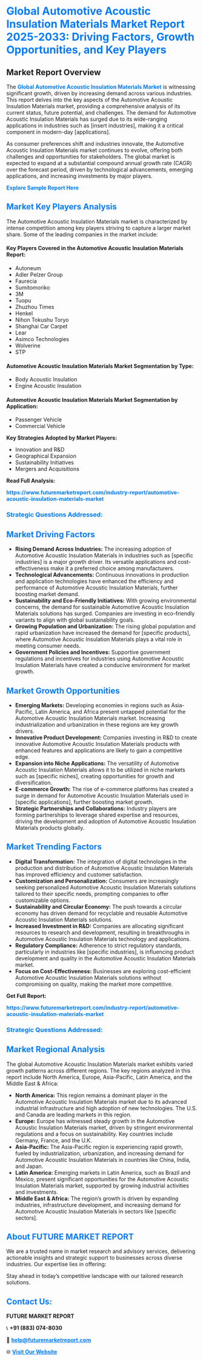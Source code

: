 <h1 style="color: #007BFF;">Global Automotive Acoustic Insulation Materials Market Report 2025-2033: Driving Factors, Growth Opportunities, and Key Players</h1>

<section id="overview">
<h2>Market Report Overview</h2>
<p>The <a href="https://www.futuremarketreport.com/industry-report/automotive-acoustic-insulation-materials-market" style="color: #007BFF; text-decoration: none;"><strong>Global Automotive Acoustic Insulation Materials Market</strong></a> is witnessing significant growth, driven by increasing demand across various industries. This report delves into the key aspects of the Automotive Acoustic Insulation Materials market, providing a comprehensive analysis of its current status, future potential, and challenges. The demand for Automotive Acoustic Insulation Materials has surged due to its wide-ranging applications in industries such as [insert industries], making it a critical component in modern-day [applications].</p>
<p>As consumer preferences shift and industries innovate, the Automotive Acoustic Insulation Materials market continues to evolve, offering both challenges and opportunities for stakeholders. The global market is expected to expand at a substantial compound annual growth rate (CAGR) over the forecast period, driven by technological advancements, emerging applications, and increasing investments by major players.</p>
</section>

<section id="overview">
<p><a href="https://www.futuremarketreport.com/request-sample/reportId=45507" style="color: #007BFF; text-decoration: none;"><strong>Explore Sample Report Here</strong></a></p>
</section>

<section id="key-players">
<h2 style="color: #007BFF;">Market Key Players Analysis</h2>
<p>The Automotive Acoustic Insulation Materials market is characterized by intense competition among key players striving to capture a larger market share. Some of the leading companies in the market include:</p>
<h4>Key Players Covered in the Automotive Acoustic Insulation Materials Report:</h4>
<ul><li>Autoneum</li><li>Adler Pelzer Group</li><li>Faurecia</li><li>Sumitomoriko</li><li>3M</li><li>Tuopu</li><li>Zhuzhou Times</li><li>Henkel</li><li>Nihon Tokushu Toryo</li><li>Shanghai Car Carpet</li><li>Lear</li><li>Asimco Technologies</li><li>Wolverine</li><li>STP</li></ul>
<h4>Automotive Acoustic Insulation Materials Market Segmentation by Type:</h4>
<ul><li>Body Acoustic Insulation</li><li>Engine Acoustic Insulation</li></ul>

<h4>Automotive Acoustic Insulation Materials Market Segmentation by Application:</h4>
<ul><li>Passenger Vehicle</li><li>Commercial Vehicle</li></ul>
<p><strong>Key Strategies Adopted by Market Players:</strong></p>
<ul>
<li>Innovation and R&D</li>
<li>Geographical Expansion</li>
<li>Sustainability Initiatives</li>
<li>Mergers and Acquisitions</li>
</ul>
</section>

<section>
<p><strong>Read Full Analysis: </strong></p><a href="https://www.futuremarketreport.com/industry-report/automotive-acoustic-insulation-materials-market" style="color: #007BFF; text-decoration: none;"><strong>https://www.futuremarketreport.com/industry-report/automotive-acoustic-insulation-materials-market</strong></a>
<h3 style="color: #007BFF;">Strategic Questions Addressed:</h3>
</section>

<section id="driving-factors">
<h2 style="color: #007BFF;">Market Driving Factors</h2>
<ul>
<li><strong>Rising Demand Across Industries:</strong> The increasing adoption of Automotive Acoustic Insulation Materials in industries such as [specific industries] is a major growth driver. Its versatile applications and cost-effectiveness make it a preferred choice among manufacturers.</li>
<li><strong>Technological Advancements:</strong> Continuous innovations in production and application technologies have enhanced the efficiency and performance of Automotive Acoustic Insulation Materials, further boosting market demand.</li>
<li><strong>Sustainability and Eco-Friendly Initiatives:</strong> With growing environmental concerns, the demand for sustainable Automotive Acoustic Insulation Materials solutions has surged. Companies are investing in eco-friendly variants to align with global sustainability goals.</li>
<li><strong>Growing Population and Urbanization:</strong> The rising global population and rapid urbanization have increased the demand for [specific products], where Automotive Acoustic Insulation Materials plays a vital role in meeting consumer needs.</li>
<li><strong>Government Policies and Incentives:</strong> Supportive government regulations and incentives for industries using Automotive Acoustic Insulation Materials have created a conducive environment for market growth.</li>
</ul>
</section>

<section id="growth-opportunities">
<h2 style="color: #007BFF;">Market Growth Opportunities</h2>
<ul>
<li><strong>Emerging Markets:</strong> Developing economies in regions such as Asia-Pacific, Latin America, and Africa present untapped potential for the Automotive Acoustic Insulation Materials market. Increasing industrialization and urbanization in these regions are key growth drivers.</li>
<li><strong>Innovative Product Development:</strong> Companies investing in R&D to create innovative Automotive Acoustic Insulation Materials products with enhanced features and applications are likely to gain a competitive edge.</li>
<li><strong>Expansion into Niche Applications:</strong> The versatility of Automotive Acoustic Insulation Materials allows it to be utilized in niche markets such as [specific niches], creating opportunities for growth and diversification.</li>
<li><strong>E-commerce Growth:</strong> The rise of e-commerce platforms has created a surge in demand for Automotive Acoustic Insulation Materials used in [specific applications], further boosting market growth.</li>
<li><strong>Strategic Partnerships and Collaborations:</strong> Industry players are forming partnerships to leverage shared expertise and resources, driving the development and adoption of Automotive Acoustic Insulation Materials products globally.</li>
</ul>
</section>

<section id="trending-factors">
<h2 style="color: #007BFF;">Market Trending Factors</h2>
<ul>
<li><strong>Digital Transformation:</strong> The integration of digital technologies in the production and distribution of Automotive Acoustic Insulation Materials has improved efficiency and customer satisfaction.</li>
<li><strong>Customization and Personalization:</strong> Consumers are increasingly seeking personalized Automotive Acoustic Insulation Materials solutions tailored to their specific needs, prompting companies to offer customizable options.</li>
<li><strong>Sustainability and Circular Economy:</strong> The push towards a circular economy has driven demand for recyclable and reusable Automotive Acoustic Insulation Materials solutions.</li>
<li><strong>Increased Investment in R&D:</strong> Companies are allocating significant resources to research and development, resulting in breakthroughs in Automotive Acoustic Insulation Materials technology and applications.</li>
<li><strong>Regulatory Compliance:</strong> Adherence to strict regulatory standards, particularly in industries like [specific industries], is influencing product development and quality in the Automotive Acoustic Insulation Materials market.</li>
<li><strong>Focus on Cost-Effectiveness:</strong> Businesses are exploring cost-efficient Automotive Acoustic Insulation Materials solutions without compromising on quality, making the market more competitive.</li>
</ul>
</section>

<section>
<p><strong>Get Full Report: </strong></p><a href="https://www.futuremarketreport.com/industry-report/automotive-acoustic-insulation-materials-market" style="color: #007BFF; text-decoration: none;"><strong>https://www.futuremarketreport.com/industry-report/automotive-acoustic-insulation-materials-market</strong></a>
<h3 style="color: #007BFF;">Strategic Questions Addressed:</h3>
</section>


<section id="regional-analysis">
<h2 style="color: #007BFF;">Market Regional Analysis</h2>
<p>The global Automotive Acoustic Insulation Materials market exhibits varied growth patterns across different regions. The key regions analyzed in this report include North America, Europe, Asia-Pacific, Latin America, and the Middle East & Africa:</p>
<ul>
<li><strong>North America:</strong> This region remains a dominant player in the Automotive Acoustic Insulation Materials market due to its advanced industrial infrastructure and high adoption of new technologies. The U.S. and Canada are leading markets in this region.</li>
<li><strong>Europe:</strong> Europe has witnessed steady growth in the Automotive Acoustic Insulation Materials market, driven by stringent environmental regulations and a focus on sustainability. Key countries include Germany, France, and the U.K.</li>
<li><strong>Asia-Pacific:</strong> The Asia-Pacific region is experiencing rapid growth, fueled by industrialization, urbanization, and increasing demand for Automotive Acoustic Insulation Materials in countries like China, India, and Japan.</li>
<li><strong>Latin America:</strong> Emerging markets in Latin America, such as Brazil and Mexico, present significant opportunities for the Automotive Acoustic Insulation Materials market, supported by growing industrial activities and investments.</li>
<li><strong>Middle East & Africa:</strong> The region’s growth is driven by expanding industries, infrastructure development, and increasing demand for Automotive Acoustic Insulation Materials in sectors like [specific sectors].</li>
</ul>
</section>

<footer>
<h2 style="color: #007BFF;">About FUTURE MARKET REPORT</h2>
<p>We are a trusted name in market research and advisory services, delivering actionable insights and strategic support to businesses across diverse industries. Our expertise lies in offering:</p>

<p>Stay ahead in today’s competitive landscape with our tailored research solutions.</p>

<h2 style="color: #007BFF;">Contact Us:</h2>
<p><strong>FUTURE MARKET REPORT</strong></p>
<p>📞 <strong>+91 (883) 074-8030</strong></p>
<p>📧 <strong><a href="mailto:help@futuremarketreport.com" style="color: #007BFF;">help@futuremarketreport.com</a></strong></p>
<p>🌐 <strong><a href="https://www.futuremarketreport.com/" style="color: #007BFF;">Visit Our Website</a></strong></p>
</footer>